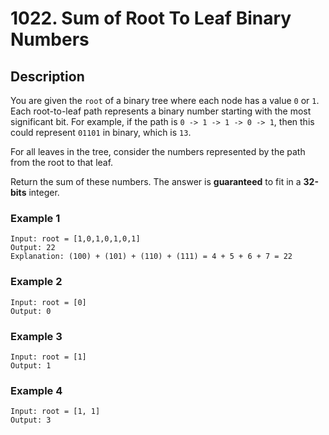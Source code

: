 # 1022. Sum of Root To Leaf Binary Numbers

## Description
You are given the `root` of a binary tree where each node has a value `0` or `1`.  Each root-to-leaf path represents a binary number starting with the most significant bit.  For example, if the path is `0 -> 1 -> 1 -> 0 -> 1`, then this could represent `01101` in binary, which is `13`.

For all leaves in the tree, consider the numbers represented by the path from the root to that leaf.

Return the sum of these numbers. The answer is **guaranteed** to fit in a **32-bits** integer.
 
### Example 1

```
Input: root = [1,0,1,0,1,0,1]
Output: 22
Explanation: (100) + (101) + (110) + (111) = 4 + 5 + 6 + 7 = 22
```
### Example 2
```
Input: root = [0]
Output: 0
```
### Example 3
```
Input: root = [1]
Output: 1
```

### Example 4
```
Input: root = [1, 1]
Output: 3
```
